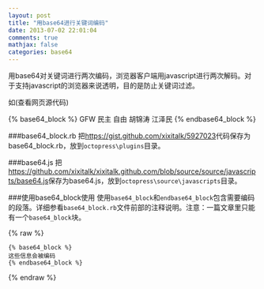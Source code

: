```yaml
---
layout: post
title: "用base64进行关键词编码"
date: 2013-07-02 22:01:04
comments: true
mathjax: false
categories: base64
---
```

用base64对关键词进行两次编码，浏览器客户端用javascript进行两次解码。对于支持javascript的浏览器来说透明，目的是防止关键词过滤。

<!--more-->

如(查看网页源代码)

{% base64_block %}
GFW 民主 自由 胡锦涛 江泽民 
{% endbase64_block %}

###base64_block.rb
把<https://gist.github.com/xixitalk/5927023>代码保存为base64_block.rb，放到`octopress\plugins`目录。

###base64.js
把<https://github.com/xixitalk/xixitalk.github.com/blob/source/source/javascripts/base64.js>保存为base64.js，放到`octopress\source\javascripts`目录。

###使用base64_block使用
使用`base64_block`和`endbase64_block`包含需要编码的段落。详细参看`base64_block.rb`文件前部的注释说明。注意：一篇文章里只能有一个`base64_block`块。

{% raw %}

```
{% base64_block %}
这些信息会被编码
{% endbase64_block %}
```

{% endraw %}
